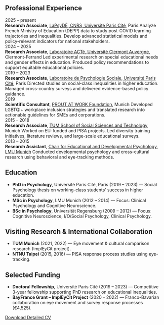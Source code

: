 <section class="cv-section">
  <h2>Professional Experience</h2>

  <div class="cv-entry">
    <div class="cv-years">2025 – present</div>
    <div class="cv-details">
      <strong>Research Associate</strong>, <a href="https://www.lapsyde.com/home" target="_blank">LaPsyDÉ, CNRS, Université Paris Cité</a>, Paris  
      Analyze French Ministry of Education (DEPP) data to study post-COVID learning trajectories and inequalities. Develop advanced statistical models and policy-relevant indicators for national stakeholders.
    </div>
  </div>

  <div class="cv-entry">
    <div class="cv-years">2024 – 2025</div>
    <div class="cv-details">
      <strong>Research Associate</strong>, <a href="https://acte.uca.fr/acte/presentation-du-laboratoire/le-laboratoire-acte" target="_blank">Laboratoire ACTé, Université Clermont Auvergne</a>, Clermont-Ferrand  
      Led experimental research on special educational needs and gender effects in education. Produced policy recommendations to support equitable educational policies.
    </div>
  </div>

  <div class="cv-entry">
    <div class="cv-years">2019 – 2023</div>
    <div class="cv-details">
      <strong>Research Associate</strong>, <a href="https://lps.u-paris.fr/" target="_blank">Laboratoire de Psychologie Sociale, Université Paris Cité</a>, Paris  
      Directed studies on social-class inequalities in higher education. Managed cross-country surveys and delivered evidence-based policy guidance.
    </div>
  </div>

  <div class="cv-entry">
    <div class="cv-years">2019</div>
    <div class="cv-details">
      <strong>Scientific Consultant</strong>, <a href="https://www.proutatwork.de/en/" target="_blank">PROUT AT WORK Foundation</a>, Munich  
      Developed LGBTQI+ workplace inclusion strategies and translated research into actionable guidelines for SMEs and corporations.
    </div>
  </div>

  <div class="cv-entry">
    <div class="cv-years">2015 – 2018</div>
    <div class="cv-details">
      <strong>Research Associate</strong>, <a href="https://www.edu.sot.tum.de/en/edu/home/" target="_blank">TUM School of Social Sciences and Technology</a>, Munich  
      Worked on EU-funded and PISA projects. Led diversity training initiatives, literature reviews, and large-scale educational surveys.
    </div>
  </div>

  <div class="cv-entry">
    <div class="cv-years">2013 – 2015</div>
    <div class="cv-details">
      <strong>Research Assistant</strong>, <a href="https://www.psy.lmu.de/epp/index.html" target="_blank">Chair for Educational and Developmental Psychology, LMU Munich</a>  
      Conducted developmental psychology and cross-cultural research using behavioral and eye-tracking methods.
    </div>
  </div>

  <h2>Education</h2>
  <ul>
    <li><strong>PhD in Psychology</strong>, Université Paris Cité, Paris (2019 – 2023) — Social Psychology thesis on working-class students’ success in higher education.</li>
    <li><strong>MSc in Psychology</strong>, LMU Munich (2012 – 2014) — Focus: Clinical Psychology and Cognitive Neuroscience.</li>
    <li><strong>BSc in Psychology</strong>, Universität Regensburg (2009 – 2012) — Focus: Cognitive Neuroscience, I/O/Social Psychology, Clinical Psychology.</li>
  </ul>

  <h2>Visiting Research & International Collaboration</h2>
  <ul>
    <li><strong>TUM Munich</strong> (2021, 2022) — Eye movement & cultural comparison research (ImplEyCit project).</li>
    <li><strong>NTNU Taipei</strong> (2015, 2016) — PISA response process studies using eye-tracking.</li>
  </ul>

  <h2>Selected Funding</h2>
  <ul>
    <li><strong>Doctoral Fellowship</strong>, Université Paris Cité (2019 – 2023) — Competitive 3-year fellowship supporting PhD research on educational inequalities.</li>
    <li><strong>BayFrance Grant – ImplEyCit Project</strong> (2020 – 2022) — Franco-Bavarian collaboration on eye movement and survey response processes (€4,525).</li>
  </ul>

  <a href="/files/CV_Fabian_Mueller.pdf" class="dl-btn" download>Download Detailed CV</a>
</section>

